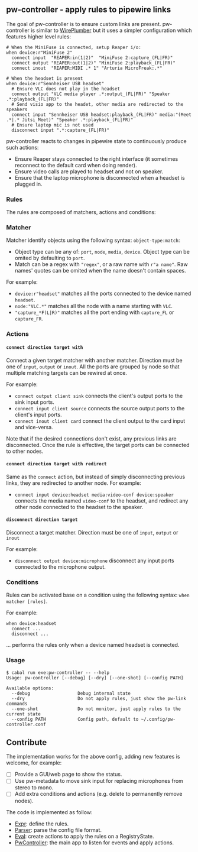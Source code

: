 ## pw-controller - apply rules to pipewire links

The goal of pw-controller is to ensure custom links are present.
pw-controller is similar to [WirePlumber][wireplumber] but it uses a simpler configuration which features higher level rules:

```
# When the MiniFuse is connected, setup Reaper i/o:
when device:r"MiniFuse 2"
  connect input  "REAPER:in(1|2)"  "MiniFuse 2:capture_(FL|FR)"
  connect output "REAPER:out(1|2)" "MiniFuse 2:playback_(FL|FR)"
  connect inout  "REAPER:MIDI .* 1" "Arturia MicroFreak:.*"

# When the headset is present
when device:r"Sennheiser USB headset"
  # Ensure VLC does not play in the headset
  connect output "VLC media player .*:output_(FL|FR)" "Speaker .*:playback_(FL|FR)"
  # Send visio app to the headet, other media are redirected to the speakers
  connect input "Sennheiser USB headset:playback_(FL|FR)" media:"(Meet .*|.* Jitsi Meet)" "Speaker .*:playback_(FL|FR)"
  # Ensure laptop mic is not used
  disconnect input ".*:capture_(FL|FR)"
```

pw-controller reacts to changes in pipewire state to continuously produce such actions:

- Ensure Reaper stays connected to the right interface (it sometimes reconnect to the default card when doing render).
- Ensure video calls are played to headset and not on speaker.
- Ensure that the laptop microphone is disconnected when a headset is plugged in.

### Rules

The rules are composed of matchers, actions and conditions:

### Matcher

Matcher identify objects using the following syntax: `object-type:match`:

- Object type can be any of: `port`, `node`, `media`, `device`. Object type can be omited by defaulting to `port`.
- Match can be a regex with `"regex"`, or a raw name with `r"a name"`. Raw names' quotes can be omited when the name doesn't contain spaces.

For example:

- `device:r"headset"` matches all the ports connected to the device named `headset`.
- `node:"VLC.*"` matches all the node with a name starting with `VLC`.
- `"capture_*F(L|R)"` matches all the port ending with `capture_FL` or `capture_FR`.

### Actions

#### `connect direction target with`

Connect a given target matcher with another matcher.
Direction must be one of `input`, `output` or `inout`.
All the ports are grouped by node so that multiple matching targets can be rewired at once.

For example:

- `connect output client sink` connects the client's output ports to the sink input ports.
- `connect input client source` connects the source output ports to the client's input ports.
- `connect inout client card` connect the client output to the card input and vice-versa.

Note that if the desired connections don't exist, any previous links are disconnected.
Once the rule is effective, the target ports can be connected to other nodes.

#### `connect direction target with redirect`

Same as the `connect` action, but instead of simply disconnecting previous links, they are
redirected to another node. For example:

- `connect input device:headset media:video-conf device:speaker` connects the media named `video-conf` to the headset, and redirect any other node connected to the headset to the speaker.

#### `disconnect direction target`

Disconnect a target matcher.
Direction must be one of `input`, `output` or `inout`

For example:

- `disconnect output device:microphone` disconnect any input ports connected to the microphone output.

### Conditions

Rules can be activated base on a condition using the following syntax: `when matcher [rules]`.

For example:

```
when device:headset
  connect ...
  disconnect ...
```

… performs the rules only when a device named headset is connected.

### Usage

```ShellSession
$ cabal run exe:pw-controller -- --help
Usage: pw-controller [--debug] [--dry] [--one-shot] [--config PATH]

Available options:
  --debug                  Debug internal state
  --dry                    Do not apply rules, just show the pw-link commands
  --one-shot               Do not monitor, just apply rules to the current state
  --config PATH            Config path, default to ~/.config/pw-controller.conf
```

## Contribute

The implementation works for the above config, adding new features is welcome, for example:

- [ ] Provide a GUI/web page to show the status.
- [ ] Use pw-metadata to move sink input for replacing microphones from stereo to mono.
- [ ] Add extra conditions and actions (e.g. delete to permanently remove nodes).

The code is implemented as follow:

- [Expr](./src/PwController/Expr.hs): define the rules.
- [Parser](./src/PwController/Parser.hs): parse the config file format.
- [Eval](./src/PwController/Eval.hs): create actions to apply the rules on a RegistryState.
- [PwController](./app/PwController.hs): the main app to listen for events and apply actions.

[wireplumber]: https://docs.pipewire.org/group__api__pw__core.html
